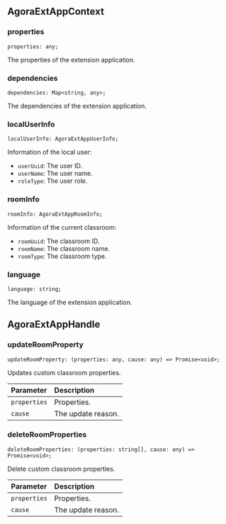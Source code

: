## AgoraExtAppContext

### properties

```JavaScipt
properties: any;
```

The properties of the extension application.

### dependencies

```JavaScipt
dependencies: Map<string, any>;
```

The dependencies of the extension application.

### localUserInfo

```JavaScipt
localUserInfo: AgoraExtAppUserInfo;
```

Information of the local user:

- `userUuid`: The user ID.
- `userName`: The user name.
- `roleType`: The user role.

### roomInfo

```JavaScipt
roomInfo: AgoraExtAppRoomInfo;
```

Information of the current classroom:

- `roomUuid`: The classroom ID.
- `roomName`: The classroom name.
- `roomType`: The classroom type.

### language

```JavaScipt
language: string;
```

The language of the extension application.

## AgoraExtAppHandle

### updateRoomProperty

```TypeScipt
updateRoomProperty: (properties: any, cause: any) => Promise<void>;
```

Updates custom classroom properties.

| Parameter | Description |
| :----------- | :--------- |
| `properties` | Properties. |
| `cause` | The update reason. |

### deleteRoomProperties

```JavaScipt
deleteRoomProperties: (properties: string[], cause: any) => Promise<void>;
```

Delete custom classroom properties.

| Parameter | Description |
| :----------- | :--------- |
| `properties` | Properties. |
| `cause` | The update reason. |